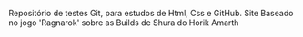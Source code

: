 Repositório de testes Git, para estudos de Html, Css e GitHub. Site Baseado no jogo 'Ragnarok' sobre as Builds de Shura do Horik Amarth